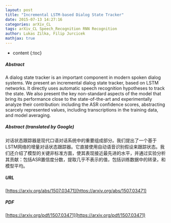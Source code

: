 ```yaml
---
layout: post
title: "Incremental LSTM-based Dialog State Tracker"
date: 2015-07-13 14:27:16
categories: arXiv_CL
tags: arXiv_CL Speech_Recognition RNN Recognition
author: Lukas Zilka, Filip Jurcicek
mathjax: true
---
```


* content
{:toc}

##### Abstract
A dialog state tracker is an important component in modern spoken dialog systems. We present an incremental dialog state tracker, based on LSTM networks. It directly uses automatic speech recognition hypotheses to track the state. We also present the key non-standard aspects of the model that bring its performance close to the state-of-the-art and experimentally analyze their contribution: including the ASR confidence scores, abstracting scarcely represented values, including transcriptions in the training data, and model averaging.

##### Abstract (translated by Google)
对话状态跟踪器是现代口语对话系统中的重要组成部分。我们提出了一个基于LSTM网络的增量对话状态跟踪器。它直接使用自动语音识别假设来跟踪状态。我们还介绍了模型的关键非标准方面，使其表现接近最先进的水平，并通过实验分析其贡献：包括ASR置信度分数，提取几乎不表示的值，包括训练数据中的转录，和模型平均。

##### URL
[https://arxiv.org/abs/1507.03471](https://arxiv.org/abs/1507.03471)

##### PDF
[https://arxiv.org/pdf/1507.03471](https://arxiv.org/pdf/1507.03471)


